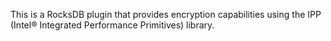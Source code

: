 This is a RocksDB plugin that provides encryption capabilities using the IPP (Intel® Integrated Performance Primitives) library.

